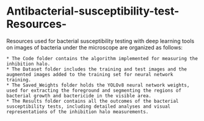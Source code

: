 # Antibacterial-susceptibility-test-Resources-
Resources used for bacterial susceptibility testing with deep learning tools on images of bacteria under the microscope are organized as follows:

    * The Code folder contains the algorithm implemented for measuring the inhibition halo.
    * The Dataset folder includes the training and test images and the augmented images added to the training set for neural network training.
    * The Saved_Weights folder holds the YOLOv8 neural network weights, used for extracting the foreground and segmenting the regions of bacterial growth and bactericide in the visible area.
    * The Results folder contains all the outcomes of the bacterial susceptibility tests, including detailed analyses and visual representations of the inhibition halo measurements.
